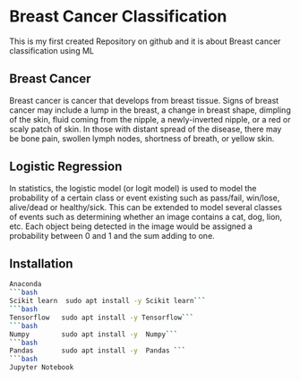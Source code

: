 # Breast Cancer Classification
This is my first created Repository on github and it is about Breast cancer classification using ML
## Breast Cancer 
Breast cancer is cancer that develops from breast tissue. Signs of breast cancer may include a lump in the breast, a change in breast shape, dimpling of the skin, fluid coming from the nipple, a newly-inverted nipple, or a red or scaly patch of skin. In those with distant spread of the disease, there may be bone pain, swollen lymph nodes, shortness of breath, or yellow skin.

## Logistic Regression 
In statistics, the logistic model (or logit model) is used to model the probability of a certain class or event existing such as pass/fail, win/lose, alive/dead or healthy/sick. This can be extended to model several classes of events such as determining whether an image contains a cat, dog, lion, etc. Each object being detected in the image would be assigned a probability between 0 and 1 and the sum adding to one.

## Installation 
```bash
Anaconda
```bash
Scikit learn  sudo apt install -y Scikit learn```
```bash
Tensorflow   sudo apt install -y Tensorflow```
```bash
Numpy        sudo apt install -y  Numpy```
```bash
Pandas       sudo apt install -y  Pandas ```
```bash
Jupyter Notebook
```
